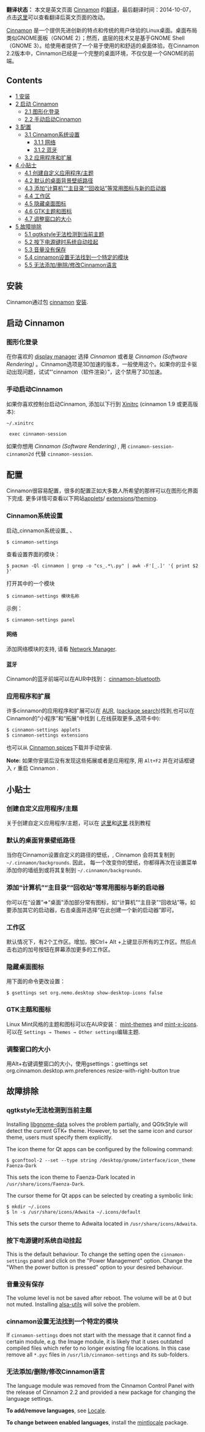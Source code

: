 **翻译状态：** 本文是英文页面 [Cinnamon](/index.php/Cinnamon "Cinnamon") 的[翻译](/index.php/ArchWiki_Translation_Team_(%E7%AE%80%E4%BD%93%E4%B8%AD%E6%96%87) "ArchWiki Translation Team (简体中文)")，最后翻译时间：2014-10-07，点击[这里](https://wiki.archlinux.org/index.php?title=Cinnamon&diff=0&oldid=339113)可以查看翻译后英文页面的改动。

[Cinnamon](http://cinnamon.linuxmint.com/) 是一个提供先进创新的特点和传统的用户体验的Linux桌面。桌面布局类似GNOME面板（GNOME 2）；然而，底层的技术又是基于GNOME Shell（GNOME 3）。给使用者提供了一个易于使用的和舒适的桌面体验。在Cinnamon 2.2版本中，Cinnamon已经是一个完整的桌面环境，不仅仅是一个GNOME的前端。

## Contents

*   [1 安装](#.E5.AE.89.E8.A3.85)
*   [2 启动 Cinnamon](#.E5.90.AF.E5.8A.A8_Cinnamon)
    *   [2.1 图形化登录](#.E5.9B.BE.E5.BD.A2.E5.8C.96.E7.99.BB.E5.BD.95)
    *   [2.2 手动启动Cinnamon](#.E6.89.8B.E5.8A.A8.E5.90.AF.E5.8A.A8Cinnamon)
*   [3 配置](#.E9.85.8D.E7.BD.AE)
    *   [3.1 Cinnamon系统设置](#Cinnamon.E7.B3.BB.E7.BB.9F.E8.AE.BE.E7.BD.AE)
        *   [3.1.1 网络](#.E7.BD.91.E7.BB.9C)
        *   [3.1.2 蓝牙](#.E8.93.9D.E7.89.99)
    *   [3.2 应用程序和扩展](#.E5.BA.94.E7.94.A8.E7.A8.8B.E5.BA.8F.E5.92.8C.E6.89.A9.E5.B1.95)
*   [4 小贴士](#.E5.B0.8F.E8.B4.B4.E5.A3.AB)
    *   [4.1 创建自定义应用程序/主题](#.E5.88.9B.E5.BB.BA.E8.87.AA.E5.AE.9A.E4.B9.89.E5.BA.94.E7.94.A8.E7.A8.8B.E5.BA.8F.2F.E4.B8.BB.E9.A2.98)
    *   [4.2 默认的桌面背景壁纸路径](#.E9.BB.98.E8.AE.A4.E7.9A.84.E6.A1.8C.E9.9D.A2.E8.83.8C.E6.99.AF.E5.A3.81.E7.BA.B8.E8.B7.AF.E5.BE.84)
    *   [4.3 添加“计算机”“主目录”“回收站”等常用图标与新的启动器](#.E6.B7.BB.E5.8A.A0.E2.80.9C.E8.AE.A1.E7.AE.97.E6.9C.BA.E2.80.9D.E2.80.9C.E4.B8.BB.E7.9B.AE.E5.BD.95.E2.80.9D.E2.80.9C.E5.9B.9E.E6.94.B6.E7.AB.99.E2.80.9D.E7.AD.89.E5.B8.B8.E7.94.A8.E5.9B.BE.E6.A0.87.E4.B8.8E.E6.96.B0.E7.9A.84.E5.90.AF.E5.8A.A8.E5.99.A8)
    *   [4.4 工作区](#.E5.B7.A5.E4.BD.9C.E5.8C.BA)
    *   [4.5 隐藏桌面图标](#.E9.9A.90.E8.97.8F.E6.A1.8C.E9.9D.A2.E5.9B.BE.E6.A0.87)
    *   [4.6 GTK主题和图标](#GTK.E4.B8.BB.E9.A2.98.E5.92.8C.E5.9B.BE.E6.A0.87)
    *   [4.7 调整窗口的大小](#.E8.B0.83.E6.95.B4.E7.AA.97.E5.8F.A3.E7.9A.84.E5.A4.A7.E5.B0.8F)
*   [5 故障排除](#.E6.95.85.E9.9A.9C.E6.8E.92.E9.99.A4)
    *   [5.1 qgtkstyle无法检测到当前主题](#qgtkstyle.E6.97.A0.E6.B3.95.E6.A3.80.E6.B5.8B.E5.88.B0.E5.BD.93.E5.89.8D.E4.B8.BB.E9.A2.98)
    *   [5.2 按下电源键时系统自动挂起](#.E6.8C.89.E4.B8.8B.E7.94.B5.E6.BA.90.E9.94.AE.E6.97.B6.E7.B3.BB.E7.BB.9F.E8.87.AA.E5.8A.A8.E6.8C.82.E8.B5.B7)
    *   [5.3 音量没有保存](#.E9.9F.B3.E9.87.8F.E6.B2.A1.E6.9C.89.E4.BF.9D.E5.AD.98)
    *   [5.4 cinnamon设置无法找到一个特定的模块](#cinnamon.E8.AE.BE.E7.BD.AE.E6.97.A0.E6.B3.95.E6.89.BE.E5.88.B0.E4.B8.80.E4.B8.AA.E7.89.B9.E5.AE.9A.E7.9A.84.E6.A8.A1.E5.9D.97)
    *   [5.5 无法添加/删除/修改Cinnamon语言](#.E6.97.A0.E6.B3.95.E6.B7.BB.E5.8A.A0.2F.E5.88.A0.E9.99.A4.2F.E4.BF.AE.E6.94.B9Cinnamon.E8.AF.AD.E8.A8.80)

## 安装

Cinnamon通过包 [cinnamon](https://www.archlinux.org/packages/?name=cinnamon) [安装](/index.php/%E5%AE%89%E8%A3%85 "安装").

## 启动 Cinnamon

### 图形化登录

在你喜欢的 [display manager](/index.php/Display_manager "Display manager") 选择 _Cinnamon_ 或者是 _Cinnamon (Software Rendering)_ 。Cinnamon选项是3D加速的版本，一般使用这个。如果你的显卡驱动出现问题，试试“'cinnamon（软件渲染）”，这个禁用了3D加速。

### 手动启动Cinnamon

如果你喜欢控制台启动Cinnamon, 添加以下行到 [Xinitrc](/index.php/Xinitrc "Xinitrc") (cinnamon 1.9 或更高版本):

 `~/.xinitrc` 

```
 exec cinnamon-session

```

如果你想用 _Cinnamon (Software Rendering)_ , 用 `cinnamon-session-cinnamon2d` 代替 `cinnamon-session`.

## 配置

Cinnamon很容易配置，很多的配置正如大多数人所希望的那样可以在图形化界面下完成. 更多详情可查看以下网站[applets](http://cinnamon-spices.linuxmint.com/applets)/ [extensions](http://cinnamon-spices.linuxmint.com/extensions)/[theming](http://cinnamon-spices.linuxmint.com/themes).

### Cinnamon系统设置

启动_cinnamon系统设置_ 、

```
$ cinnamon-settings

```

查看设置界面的模块：

```
$ pacman -Ql cinnamon | grep -o "cs_.*\.py" | awk -F'[_.]' '{ print $2 }'

```

打开其中的一个模块

```
$ cinnamon-settings 模块名称

```

示例：

```
$ cinnamon-settings panel

```

#### 网络

添加网络模块的支持, 请看 [Network Manager](/index.php/NetworkManager#Configuration "NetworkManager").

#### 蓝牙

Cinnamon的蓝牙前端可以在AUR中找到： [cinnamon-bluetooth](https://aur.archlinux.org/packages/cinnamon-bluetooth/).

### 应用程序和扩展

许多cinnamon的应用程序和扩展可以在 [AUR](/index.php/AUR "AUR"), ([package search](https://aur.archlinux.org/packages.php?O=0&K=cinnamon-&do_Search=Go))找到,也可以在Cinnamon的“小程序”和“拓展”中找到 (_在线获取更多_选项卡中):

```
$ cinnamon-settings applets
$ cinnamon-settings extensions

```

也可以从 [Cinnamon spices](http://cinnamon-spices.linuxmint.com/)下载并手动安装.

**Note:** 如果你安装后没有发现这些拓展或者是应用程序, 用 `Alt+F2` 并在对话框键入 `r` 重启 Cinnamon .

## 小贴士

### 创建自定义应用程序/主题

关于创建自定义应用程序/主题，可以在 [这里](http://cinnamon.linuxmint.com/?p=156)和[这里](http://cinnamon.linuxmint.com/?p=144).找到教程

### 默认的桌面背景壁纸路径

当你在Cinnamon设置自定义的路径的壁纸，, Cinnamon 会将其复制到 `~/.cinnamon/backgrounds`. 因此， 每一个改变你的壁纸，你都得再次在设置菜单添加你的墙纸到或将其复制到 `~/.cinnamon/backgrounds`.

### 添加“计算机”“主目录”“回收站”等常用图标与新的启动器

你可以在“设置”=>“桌面”添加部分常有图标，如“计算机”“主目录”“回收站”等。如要添加其它的启动器，右击桌面并选择“在此创建一个新的启动器”即可。

### 工作区

默认情况下，有2个工作区。增加，按Ctrl+ Alt +上键显示所有的工作区。然后点击右边的加号按钮在屏幕添加更多的工作区。

### 隐藏桌面图标

用下面的命令更改设置：

```
$ gsettings set org.nemo.desktop show-desktop-icons false

```

### GTK主题和图标

Linux Mint风格的主题和图标可以在AUR安装： [mint-themes](https://aur.archlinux.org/packages/mint-themes/) and [mint-x-icons](https://aur.archlinux.org/packages/mint-x-icons/). 可以在 `Settings → Themes → Other settings`编辑主题.

### 调整窗口的大小

用Alt+右键调整窗口的大小，使用gsettings：gsettings set org.cinnamon.desktop.wm.preferences resize-with-right-button true

## 故障排除

### qgtkstyle无法检测到当前主题

Installing [libgnome-data](https://www.archlinux.org/packages/?name=libgnome-data) solves the problem partially, and QGtkStyle will detect the current GTK+ theme. However, to set the same icon and cursor theme, users must specify them explicitly.

The icon theme for Qt apps can be configured by the following command:

```
$ gconftool-2 --set --type string /desktop/gnome/interface/icon_theme Faenza-Dark

```

This sets the icon theme to Faenza-Dark located in `/usr/share/icons/Faenza-Dark`.

The cursor theme for Qt apps can be selected by creating a symbolic link:

```
$ mkdir ~/.icons
$ ln -s /usr/share/icons/Adwaita ~/.icons/default

```

This sets the cursor theme to Adwaita located in `/usr/share/icons/Adwaita`.

### 按下电源键时系统自动挂起

This is the default behaviour. To change the setting open the `cinnamon-settings` panel and click on the "Power Management" option. Change the "When the power button is pressed" option to your desired behaviour.

### 音量没有保存

The volume level is not be saved after reboot. The volume will be at 0 but not muted. Installing [alsa-utils](https://www.archlinux.org/packages/?name=alsa-utils) will solve the problem.

### cinnamon设置无法找到一个特定的模块

If `cinnamon-settings` does not start with the message that it cannot find a certain module, e.g. the Image module, it is likely that it uses outdated compiled files which refer to no longer existing file locations. In this case remove all `*.pyc` files in `/usr/lib/cinnamon-settings` and its sub-folders.

### 无法添加/删除/修改Cinnamon语言

The language module was removed from the Cinnamon Control Panel with the release of Cinnamon 2.2 and provided a new package for changing the language settings.

**To add/remove languages**, see [Locale](/index.php/Locale "Locale").

**To change between enabled languages**, install the [mintlocale](https://aur.archlinux.org/packages/mintlocale/) package.